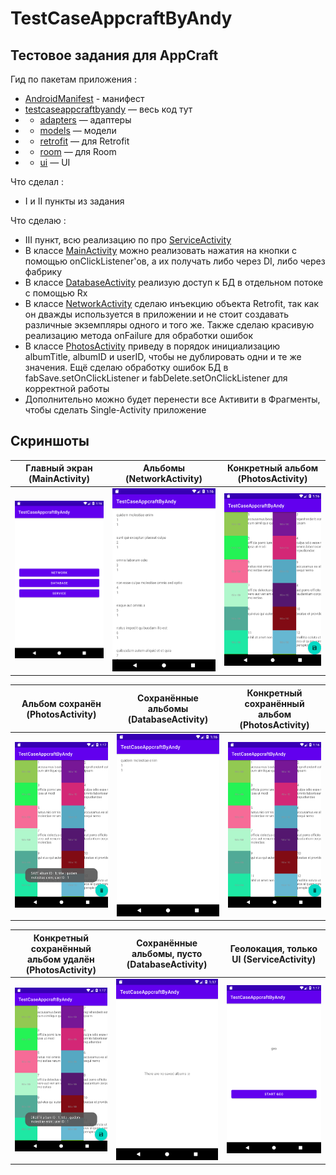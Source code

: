 # TestCaseAppcraftByAndy

## Тестовое задания для AppCraft

Гид по пакетам приложения :

- [AndroidManifest](https://github.com/andybeardness/TestCaseAppcraftByAndy/blob/main/app/src/main/AndroidManifest.xml) - манифест
- [testcaseappcraftbyandy](https://github.com/andybeardness/TestCaseAppcraftByAndy/tree/main/app/src/main/java/com/beardness/testcaseappcraftbyandy) — весь код тут
- - [adapters](https://github.com/andybeardness/TestCaseAppcraftByAndy/tree/main/app/src/main/java/com/beardness/testcaseappcraftbyandy/adapters) — адаптеры
- - [models](https://github.com/andybeardness/TestCaseAppcraftByAndy/tree/main/app/src/main/java/com/beardness/testcaseappcraftbyandy/models) — модели
- - [retrofit](https://github.com/andybeardness/TestCaseAppcraftByAndy/tree/main/app/src/main/java/com/beardness/testcaseappcraftbyandy/retrofit) — для Retrofit
- - [room](https://github.com/andybeardness/TestCaseAppcraftByAndy/tree/main/app/src/main/java/com/beardness/testcaseappcraftbyandy/room) — для Room
- - [ui](https://github.com/andybeardness/TestCaseAppcraftByAndy/tree/main/app/src/main/java/com/beardness/testcaseappcraftbyandy/ui) — UI

Что сделал :

- I и II пункты из задания 

Что сделаю :

- III пункт, всю реализацию по про [ServiceActivity](https://github.com/andybeardness/TestCaseAppcraftByAndy/blob/main/app/src/main/java/com/beardness/testcaseappcraftbyandy/ui/ServiceActivity.kt)
- В классе [MainActivity](https://github.com/andybeardness/TestCaseAppcraftByAndy/blob/main/app/src/main/java/com/beardness/testcaseappcraftbyandy/ui/MainActivity.kt) можно реализовать нажатия на кнопки с помощью onClickListener'ов, а их получать либо через DI, либо через фабрику
- В классе [DatabaseActivity](https://github.com/andybeardness/TestCaseAppcraftByAndy/blob/main/app/src/main/java/com/beardness/testcaseappcraftbyandy/ui/DatabaseActivity.kt) реализую доступ к БД в отдельном потоке с помощью Rx
- В классе [NetworkActivity](https://github.com/andybeardness/TestCaseAppcraftByAndy/blob/main/app/src/main/java/com/beardness/testcaseappcraftbyandy/ui/NetworkActivity.kt) сделаю инъекцию объекта Retrofit, так как он дважды используется в приложении и не стоит создавать различные экземпляры одного и того же. Также сделаю красивую реализацию метода onFailure для обработки ошибок
- В классе [PhotosActivity](https://github.com/andybeardness/TestCaseAppcraftByAndy/blob/main/app/src/main/java/com/beardness/testcaseappcraftbyandy/ui/PhotosActivity.kt) приведу в порядок инициализацию albumTitle, albumID и userID, чтобы не дублировать одни и те же значения. Ещё сделаю обработку ошибок БД в fabSave.setOnClickListener и fabDelete.setOnClickListener для корректной работы
- Дополнительно можно будет перенести все Активити в Фрагменты, чтобы сделать Single-Activity приложение

## Скриншоты


| Главный экран (MainActivity) | Альбомы (NetworkActivity) | Конкретный альбом (PhotosActivity) |
| - | - | - |
| ![](https://github.com/andybeardness/TestCaseAppcraftByAndy/blob/main/screenshots/0.png) | ![](https://github.com/andybeardness/TestCaseAppcraftByAndy/blob/main/screenshots/1.png) | ![](https://github.com/andybeardness/TestCaseAppcraftByAndy/blob/main/screenshots/2.png) |


| Альбом сохранён (PhotosActivity) | Сохранённые альбомы (DatabaseActivity) | Конкретный сохранённый альбом (PhotosActivity) |
| - | - | - |
| ![](https://github.com/andybeardness/TestCaseAppcraftByAndy/blob/main/screenshots/3.png) | ![](https://github.com/andybeardness/TestCaseAppcraftByAndy/blob/main/screenshots/4.png) | ![](https://github.com/andybeardness/TestCaseAppcraftByAndy/blob/main/screenshots/5.png) |


| Конкретный сохранённый альбом удалён (PhotosActivity) | Сохранённые альбомы, пусто (DatabaseActivity) | Геолокация, только UI (ServiceActivity) |
| - | - | - |
| ![](https://github.com/andybeardness/TestCaseAppcraftByAndy/blob/main/screenshots/6.png) | ![](https://github.com/andybeardness/TestCaseAppcraftByAndy/blob/main/screenshots/7.png) | ![](https://github.com/andybeardness/TestCaseAppcraftByAndy/blob/main/screenshots/8.png) |
